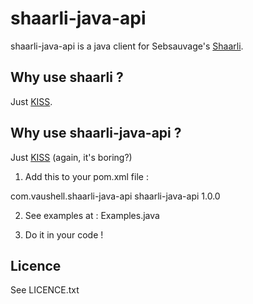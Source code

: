 # shaarli-java-api

shaarli-java-api is a java client for Sebsauvage's [Shaarli](http://sebsauvage.net/wiki/doku.php?id=php:shaarli).

## Why use shaarli ?

Just [KISS](http://en.wikipedia.org/wiki/KISS_principle).

## Why use shaarli-java-api ?

Just [KISS](http://en.wikipedia.org/wiki/KISS_principle) (again, it's boring?)

1. Add this to your pom.xml file :

<dependency>
  <groupId>com.vaushell.shaarli-java-api</groupId>
  <artifactId>shaarli-java-api</artifactId>
  <version>1.0.0</version>
</dependency>

2. See examples at : Examples.java 

3. Do it in your code !

## Licence

See LICENCE.txt


